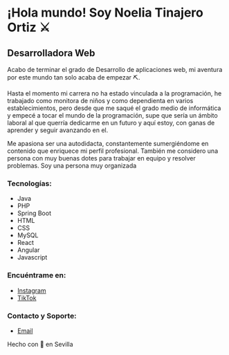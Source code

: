 # ¡Hola mundo! Soy Noelia Tinajero Ortiz ⚔️

## Desarrolladora Web
Acabo de terminar el grado de Desarrollo de aplicaciones web, mi aventura por este mundo tan solo acaba de empezar ⛏️.

Hasta el momento mi carrera no ha estado vinculada a la programación, he trabajado como monitora de niños y como dependienta en varios establecimientos, pero desde que me saqué el grado medio de informática y empecé a tocar el mundo de la programación, supe que sería un ámbito laboral al que querría dedicarme en un futuro y aquí estoy, con ganas de aprender y seguir avanzando en el.

Me apasiona ser una autodidacta, constantemente sumergiéndome en contenido que enriquece mi perfil profesional. También me considero una persona con muy buenas dotes para trabajar en equipo y resolver problemas. Soy una persona muy organizada

### Tecnologías:
- Java
- PHP
- Spring Boot
- HTML
- CSS
- MySQL
- React
- Angular
- Javascript

### Encuéntrame en:
- [Instagram](https://www.instagram.com/noeliatinajero/)
- [TikTok](https://www.tiktok.com/@noelia.tinajero)

### Contacto y Soporte:
- [Email](mailto:noeliatinajero1996@gmail.com)

Hecho con 💜 en Sevilla

